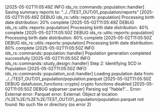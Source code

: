 [2025-05-02T11:05:49Z INFO  ids_rs::commands::population::handler] Saving summary reports to: "../../TEST_OUT/01_population/reports"
[2025-05-02T11:05:49Z DEBUG ids_rs::utils::reports::population] Processing birth date distribution: 20% complete
[2025-05-02T11:05:49Z DEBUG ids_rs::utils::reports::population] Processing birth date distribution: 40% complete
[2025-05-02T11:05:50Z DEBUG ids_rs::utils::reports::population] Processing birth date distribution: 60% complete
[2025-05-02T11:05:50Z DEBUG ids_rs::utils::reports::population] Processing birth date distribution: 80% complete
[2025-05-02T11:05:50Z INFO  ids_rs::commands::population::handler] Population generation completed successfully
[2025-05-02T11:05:50Z INFO  ids_rs::commands::study_design::handler] Step 2: Identifying SCD in Population
[2025-05-02T11:05:50Z INFO  ids_rs::commands::population_scd::handler] Loading population data from: ../../TEST_OUT/01_population/population.parquet
[2025-05-02T11:05:50Z DEBUG datafusion_functions::crypto] crypto functions disabled
[2025-05-02T11:05:50Z DEBUG sqlparser::parser] Parsing sql '?table?'...
Error: External error: Parquet error: External: Object at location /%2E%2E/%2E%2E/TEST_OUT/01_population/population.parquet not found: No such file or directory (os error 2)
